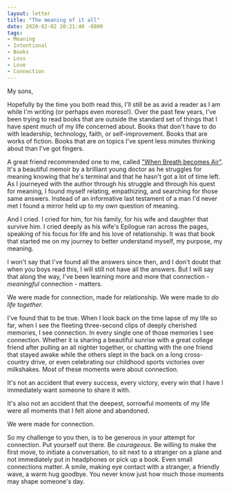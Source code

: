 ```yaml
---
layout: letter
title: "The meaning of it all"
date: 2020-02-02 20:21:40 -0800
tags:
- Meaning
- Intentional
- Books
- Loss
- Love
- Connection
---
```

My sons,

Hopefully by the time you both read this, I'll still be as avid a reader as I am while I'm writing (or perhaps even moreso!). Over the past few years, I've been trying to read books that are outside the standard set of things that I have spent much of my life concerned about. Books that don't have to do with leadership, technology, faith, or self-improvement. Books that are works of fiction. Books that are on topics I've spent less minutes thinking about than I've got fingers.

A great friend recommended one to me, called ["When Breath becomes Air"](https://www.amazon.com/When-Breath-Becomes-Paul-Kalanithi/dp/081298840X/). It's a beautiful memoir by a brilliant young doctor as he struggles for meaning knowing that he's terminal and that he hasn't got a lot of time left. As I journeyed with the author through his struggle and through his quest for meaning, I found myself relating, empathizing, and searching for those same answers. Instead of an informative last testament of a man I'd never met I found a mirror held up to my own question of meaning.

And I cried. I cried for him, for his family, for his wife and daughter that survive him. I cried deeply as his wife's Epilogue ran across the pages, speaking of his focus for life and his love of relationship. It was that book that started me on my journey to better understand myself, my purpose, my meaning.

I won't say that I've found all the answers since then, and I don't doubt that when you boys read this, I will still not have all the answers. But I will say that along the way, I've been learning more and more that connection - *meaningful* connection - matters.

We were made for connection, made for relationship. We were made to *do life together*.

I've found that to be true. When I look back on the time lapse of my life so far, when I see the fleeting three-second clips of deeply cherished memories, I see connection. In every single one of those memories I see connection. Whether it is sharing a beautiful sunrise with a great college friend after pulling an all nighter together, or chatting with the one friend that stayed awake while the others slept in the back on a long cross-country drive, or even celebrating our childhood sports victories over milkshakes. Most of these moments were about connection.

It's not an accident that every success, every victory, every win that I have I immediately want someone to share it with.

It's also not an accident that the deepest, sorrowful moments of my life were all moments that I felt alone and abandoned.

We were made for connection.

So my challenge to you then, is to be generous in your attempt for connection. Put yourself out there. Be *courageous*. Be willing to make the first move, to initiate a conversation, to sit next to a stranger on a plane and not immediately put in headphones or pick up a book. Even small connections matter. A smile, making eye contact with a stranger, a friendly wave, a warm hug goodbye. You never know just how much those moments may shape someone's day.
